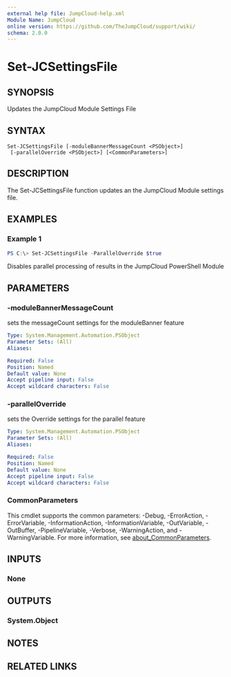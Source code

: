 ```yaml
---
external help file: JumpCloud-help.xml
Module Name: JumpCloud
online version: https://github.com/TheJumpCloud/support/wiki/
schema: 2.0.0
---
```


# Set-JCSettingsFile

## SYNOPSIS

Updates the JumpCloud Module Settings File

## SYNTAX

```
Set-JCSettingsFile [-moduleBannerMessageCount <PSObject>]
 [-parallelOverride <PSObject>] [<CommonParameters>]
```

## DESCRIPTION

The Set-JCSettingsFile function updates an the JumpCloud Module settings file.

## EXAMPLES

### Example 1

```powershell
PS C:\> Set-JCSettingsFile -ParallelOverride $true
```

Disables parallel processing of results in the JumpCloud PowerShell Module

## PARAMETERS

### -moduleBannerMessageCount

sets the messageCount settings for the moduleBanner feature

```yaml
Type: System.Management.Automation.PSObject
Parameter Sets: (All)
Aliases:

Required: False
Position: Named
Default value: None
Accept pipeline input: False
Accept wildcard characters: False
```

### -parallelOverride

sets the Override settings for the parallel feature

```yaml
Type: System.Management.Automation.PSObject
Parameter Sets: (All)
Aliases:

Required: False
Position: Named
Default value: None
Accept pipeline input: False
Accept wildcard characters: False
```

### CommonParameters
This cmdlet supports the common parameters: -Debug, -ErrorAction, -ErrorVariable, -InformationAction, -InformationVariable, -OutVariable, -OutBuffer, -PipelineVariable, -Verbose, -WarningAction, and -WarningVariable. For more information, see [about_CommonParameters](http://go.microsoft.com/fwlink/?LinkID=113216).

## INPUTS

### None
## OUTPUTS

### System.Object
## NOTES

## RELATED LINKS
